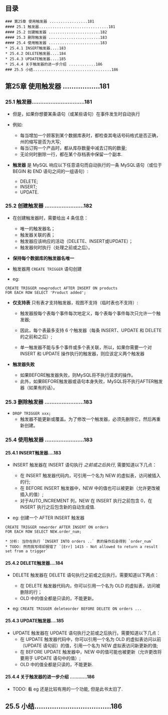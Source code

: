 ## 目录
```
### 第25章 使用触发器 .................181
#### 25.1 触发器...............................181
#### 25.2 创建触发器 .......................182
#### 25.3 删除触发器 .......................183
#### 25.4 使用触发器 .......................183
* 25.4.1 INSERT触发器....183
* 25.4.2 DELETE触发器....184
* 25.4.3 UPDATE触发器....185
* 25.4.4 关于触发器的进一步介绍 ............186
### 25.5 小结...................................186
```


## 第25章 使用触发器 .................181
### 25.1 触发器...............................181
* 但是，如果你想要某条语句（或某些语句）在事件发生时自动执行

* 例如:
    * 每当增加一个顾客到某个数据库表时，都检查其电话号码格式是否正确，州的缩写是否为大写;
    * 每当订购一个产品时，都从库存数量中减去订购的数量;
    * 无论何时删除一行，都在某个存档表中保留一个副本.

* **触发器** 是 MySQL 响应以下任意语句而自动执行的一条 MySQL语句（或位于 BEGIN 和 END 语句之间的一组语句）:
    * DELETE;
    * INSERT;
    * UPDATE.

### 25.2 创建触发器 .......................182
* 在创建触发器时，需要给出 4 条信息：
    * 唯一的触发器名；
    * 触发器关联的表；
    * 触发器应该响应的活动（DELETE、INSERT或UPDATE）；
    * 触发器何时执行（处理之前或之后）。

* **保持每个数据库的触发器名唯一**

* 触发器用 `CREATE TRIGGER` 语句创建
* eg:
```mysql
CREATE TRIGGER newproduct AFTER INSERT ON products
FOR EACH ROW SELECT 'Product added';
```

* **仅支持表** 只有表才支持触发器，视图不支持（临时表也不支持）:
    * 触发器按每个表每个事件每次地定义，每个表每个事件每次只允许一个触发器;
    
    * 因此，每个表最多支持 6 个触发器（每条 INSERT、UPDATE 和 DELETE 的之前和之后）;
    
    * 单一触发器不能与多个事件或多个表关联，所以，如果你需要一个对 INSERT 和 UPDATE 操作执行的触发器，则应该定义两个触发器

* **触发器失败**
    * 如果BEFORE触发器失败，则MySQL将不执行请求的操作。
    * 此外，如果BEFORE触发器或语句本身失败，MySQL将不执行AFTER触发器（如果有的话）。

### 25.3 删除触发器 .......................183
* `DROP TRIGGER xxx;`
    * 触发器不能更新或覆盖。为了修改一个触发器，必须先删除它，然后再重新创建。
    
### 25.4 使用触发器 .......................183

#### 25.4.1 INSERT触发器....183
* INSERT 触发器在 INSERT 语句执行 *之前或之后执行*, 需要知道以下几点：
    * 在 INSERT 触发器代码内，可引用一个名为 NEW 的虚拟表，访问被插入的行;
    * 在 BEFORE INSERT 触发器中，NEW 中的值也可以被更新（允许更改被插入的值）;
    * 对于AUTO_INCREMENT 列，NEW 在 INSERT 执行之前包含 0，在 INSERT 执行之后包含新的自动生成值.

* eg: 创建一个 AFTER INSERT 触发器
```mysql
CREATE TRIGGER neworder AFTER INSERT ON orders
FOR EACH ROW SELECT NEW.order_num;

* 分析: 当你在执行 `INSERT INTO orders ..` 表的操作后会得到 `order_num`
* TODO: 然而我写得却报错了 `[Err] 1415 - Not allowed to return a result set from a trigger`
```

#### 25.4.2 DELETE触发器....184
* DELETE 触发器在 DELETE 语句执行之前或之后执行。需要知道以下两点：
    * 在 DELETE 触发器代码内，你可以引用一个名为 OLD 的虚拟表，访问被删除的行；
    * OLD 中的值全都是只读的，不能更新。

* eg: `CREATE TRIGGER deleteorder BEFORE DELETE ON orders ...`

#### 25.4.3 UPDATE触发器....185
* UPDATE 触发器在 UPDATE 语句执行之前或之后执行。需要知道以下几点：
    * 在 UPDATE 触发器代码中，你可以引用一个名为 OLD 的虚拟表访问以前（UPDATE 语句前）的值，引用一个名为 NEW 虚拟表访问新更新的值;
    * 在 BEFORE UPDATE 触发器中，NEW 中的值可能也被更新（允许更改将要用于 UPDATE 语句中的值）;
    * OLD 中的值全都是只读的，不能更新.

#### 25.4.4 关于触发器的进一步介绍 ............186
* TODO: 看 eg 还是比较有用的一个功能, 但是此书太旧了.

## 25.5 小结...................................186